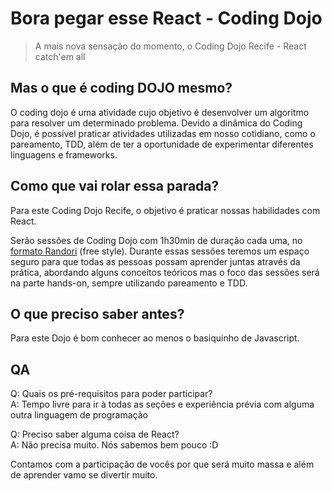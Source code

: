# Bora pegar esse React - Coding Dojo
> A mais nova sensação do momento, o Coding Dojo Recife - React catch'em all

## Mas o que é coding DOJO mesmo?
O coding dojo é uma atividade cujo objetivo é desenvolver um algoritmo para resolver um determinado problema. Devido a dinâmica do Coding Dojo, é possível praticar atividades utilizadas em nosso cotidiano, como o pareamento, TDD, além de ter a oportunidade de experimentar diferentes linguagens e frameworks. 

## Como que vai rolar essa parada?
Para este Coding Dojo Recife, o objetivo é praticar nossas habilidades com React.

Serão sessões de Coding Dojo com 1h30min de duração cada uma, no [formato Randori](https://agilecoachninja.wordpress.com/2016/09/12/coding-dojo-e-o-formato-randori-kake/) (free style). Durante essas sessões teremos um espaço seguro para que todas as pessoas possam aprender juntas através da prática, abordando alguns conceitos teóricos mas o foco das sessões será na parte hands-on, sempre utilizando pareamento e TDD.

## O que preciso saber antes?
Para este Dojo é bom conhecer ao menos o basiquinho de Javascript. 

## QA
Q: Quais os pré-requisitos para poder participar?  
A: Tempo livre para ir à todas as seções e experiência prévia com alguma outra linguagem de programação

Q: Preciso saber alguma coisa de React?  
A: Não precisa muito. Nós sabemos bem pouco :D


Contamos com a participação de vocês por que será muito massa e além de aprender vamo se divertir muito.
